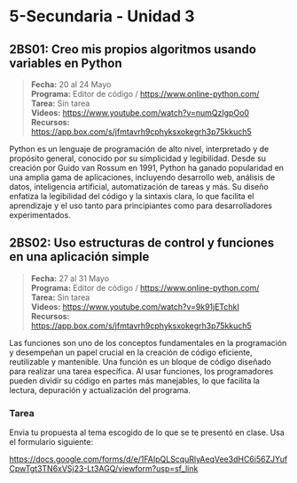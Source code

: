 # 5-Secundaria - Unidad 3

## 2BS01: Creo mis propios algoritmos usando variables en Python

> <i class="bi bi-calendar"></i> **Fecha:** 20 al 24 Mayo<br><i class="bi bi-laptop"></i> **Programa:** Editor de código / https://www.online-python.com/<br><i class="bi bi-clipboard-check"></i> **Tarea:** Sin tarea <br><i class="bi bi-youtube txt-red"></i> **Videos:** https://www.youtube.com/watch?v=numQzIgpOo0<br><i class="bi bi-files"></i> **Recursos:** https://app.box.com/s/jfmtavrh9cphyksxokegrh3p75kkuch5

Python es un lenguaje de programación de alto nivel, interpretado y de propósito general, conocido por su simplicidad y legibilidad. Desde su creación por Guido van Rossum en 1991, Python ha ganado popularidad en una amplia gama de aplicaciones, incluyendo desarrollo web, análisis de datos, inteligencia artificial, automatización de tareas y más. Su diseño enfatiza la legibilidad del código y la sintaxis clara, lo que facilita el aprendizaje y el uso tanto para principiantes como para desarrolladores experimentados.

<div class="currentTheme">

## 2BS02: Uso estructuras de control y funciones en una aplicación simple

> <i class="bi bi-calendar"></i> **Fecha:** 27 al 31 Mayo<br><i class="bi bi-laptop"></i> **Programa:** Editor de código / https://www.online-python.com/<br><i class="bi bi-clipboard-check"></i> **Tarea:** Sin tarea <br><i class="bi bi-youtube txt-red"></i> **Videos:** https://www.youtube.com/watch?v=9k91jETchkI<br><i class="bi bi-files"></i> **Recursos:** https://app.box.com/s/jfmtavrh9cphyksxokegrh3p75kkuch5

Las funciones son uno de los conceptos fundamentales en la programación y desempeñan un papel crucial en la creación de código eficiente, reutilizable y mantenible. Una función es un bloque de código diseñado para realizar una tarea específica. Al usar funciones, los programadores pueden dividir su código en partes más manejables, lo que facilita la lectura, depuración y actualización del programa.

### Tarea

Envia tu propuesta al tema escogido de lo que se te presentó en clase. Usa el formulario siguiente:

https://docs.google.com/forms/d/e/1FAIpQLScquRlyAeqVee3dHC6i56ZJYufCpwTgt3TN6xVSj23-Lt3AGQ/viewform?usp=sf_link

</div>